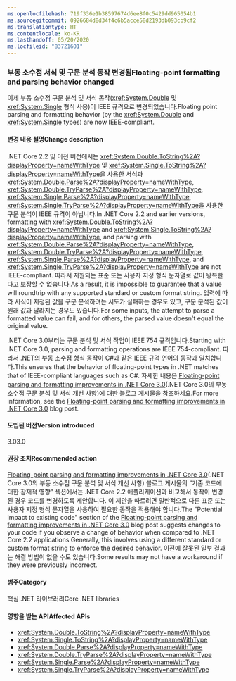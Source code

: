 ```yaml
---
ms.openlocfilehash: 719f336e1b38597674d6ee8f0c5429dd965054b1
ms.sourcegitcommit: 0926684d8d34f4c6b5acce58d2193db093cb9cf2
ms.translationtype: HT
ms.contentlocale: ko-KR
ms.lasthandoff: 05/20/2020
ms.locfileid: "83721601"
---
```

### <a name="floating-point-formatting-and-parsing-behavior-changed"></a><span data-ttu-id="8b553-101">부동 소수점 서식 및 구문 분석 동작 변경됨</span><span class="sxs-lookup"><span data-stu-id="8b553-101">Floating-point formatting and parsing behavior changed</span></span>

<span data-ttu-id="8b553-102">이제 부동 소수점 구문 분석 및 서식 동작(<xref:System.Double> 및 <xref:System.Single> 형식 사용)이 IEEE 규격으로 변경되었습니다.</span><span class="sxs-lookup"><span data-stu-id="8b553-102">Floating point parsing and formatting behavior (by the <xref:System.Double> and <xref:System.Single> types) are now IEEE-compliant.</span></span>

#### <a name="change-description"></a><span data-ttu-id="8b553-103">변경 내용 설명</span><span class="sxs-lookup"><span data-stu-id="8b553-103">Change description</span></span>

<span data-ttu-id="8b553-104">.NET Core 2.2 및 이전 버전에서는 <xref:System.Double.ToString%2A?displayProperty=nameWithType> 및 <xref:System.Single.ToString%2A?displayProperty=nameWithType>을 사용한 서식과 <xref:System.Double.Parse%2A?displayProperty=nameWithType>, <xref:System.Double.TryParse%2A?displayProperty=nameWithType>, <xref:System.Single.Parse%2A?displayProperty=nameWithType>, <xref:System.Single.TryParse%2A?displayProperty=nameWithType>을 사용한 구문 분석이 IEEE 규격이 아닙니다.</span><span class="sxs-lookup"><span data-stu-id="8b553-104">In .NET Core 2.2 and earlier versions, formatting with <xref:System.Double.ToString%2A?displayProperty=nameWithType> and <xref:System.Single.ToString%2A?displayProperty=nameWithType>, and parsing with <xref:System.Double.Parse%2A?displayProperty=nameWithType>, <xref:System.Double.TryParse%2A?displayProperty=nameWithType>, <xref:System.Single.Parse%2A?displayProperty=nameWithType>, and <xref:System.Single.TryParse%2A?displayProperty=nameWithType> are not IEEE-compliant.</span></span> <span data-ttu-id="8b553-105">따라서 지원되는 표준 또는 사용자 지정 형식 문자열로 값이 왕복한다고 보장할 수 없습니다.</span><span class="sxs-lookup"><span data-stu-id="8b553-105">As a result, it is impossible to guarantee that a value will roundtrip with any supported standard or custom format string.</span></span> <span data-ttu-id="8b553-106">입력에 따라 서식이 지정된 값을 구문 분석하려는 시도가 실패하는 경우도 있고, 구문 분석된 값이 원래 값과 달라지는 경우도 있습니다.</span><span class="sxs-lookup"><span data-stu-id="8b553-106">For some inputs, the attempt to parse a formatted value can fail, and for others, the parsed value doesn't equal the original value.</span></span>

<span data-ttu-id="8b553-107">.NET Core 3.0부터는 구문 분석 및 서식 작업이 IEEE 754 규격입니다.</span><span class="sxs-lookup"><span data-stu-id="8b553-107">Starting with .NET Core 3.0, parsing and formatting operations are IEEE 754-compliant.</span></span> <span data-ttu-id="8b553-108">따라서 .NET의 부동 소수점 형식 동작이 C#과 같은 IEEE 규격 언어의 동작과 일치합니다.</span><span class="sxs-lookup"><span data-stu-id="8b553-108">This ensures that the behavior of floating-point types in .NET matches that of IEEE-compliant languages such as C#.</span></span> <span data-ttu-id="8b553-109">자세한 내용은 [Floating-point parsing and formatting improvements in .NET Core 3.0](https://devblogs.microsoft.com/dotnet/floating-point-parsing-and-formatting-improvements-in-net-core-3-0/)(.NET Core 3.0의 부동 소수점 구문 분석 및 서식 개선 사항)에 대한 블로그 게시물을 참조하세요.</span><span class="sxs-lookup"><span data-stu-id="8b553-109">For more information, see the [Floating-point parsing and formatting improvements in .NET Core 3.0](https://devblogs.microsoft.com/dotnet/floating-point-parsing-and-formatting-improvements-in-net-core-3-0/) blog post.</span></span>

#### <a name="version-introduced"></a><span data-ttu-id="8b553-110">도입된 버전</span><span class="sxs-lookup"><span data-stu-id="8b553-110">Version introduced</span></span>

<span data-ttu-id="8b553-111">3.0</span><span class="sxs-lookup"><span data-stu-id="8b553-111">3.0</span></span>

#### <a name="recommended-action"></a><span data-ttu-id="8b553-112">권장 조치</span><span class="sxs-lookup"><span data-stu-id="8b553-112">Recommended action</span></span>

<span data-ttu-id="8b553-113">[Floating-point parsing and formatting improvements in .NET Core 3.0](https://devblogs.microsoft.com/dotnet/floating-point-parsing-and-formatting-improvements-in-net-core-3-0/)(.NET Core 3.0의 부동 소수점 구문 분석 및 서식 개선 사항) 블로그 게시물의 “기존 코드에 대한 잠재적 영향” 섹션에서는 .NET Core 2.2 애플리케이션과 비교해서 동작이 변경된 경우 코드를 변경하도록 제안합니다. 이 제안을 따르려면 일반적으로 다른 표준 또는 사용자 지정 형식 문자열을 사용하여 필요한 동작을 적용해야 합니다.</span><span class="sxs-lookup"><span data-stu-id="8b553-113">The "Potential impact to existing code" section of the [Floating-point parsing and formatting improvements in .NET Core 3.0](https://devblogs.microsoft.com/dotnet/floating-point-parsing-and-formatting-improvements-in-net-core-3-0/) blog post suggests changes to your code if you observe a change of behavior when compared to .NET Core 2.2 applications Generally, this involves using a different standard or custom format string to enforce the desired behavior.</span></span> <span data-ttu-id="8b553-114">이전에 잘못된 일부 결과는 해결 방법이 없을 수도 있습니다.</span><span class="sxs-lookup"><span data-stu-id="8b553-114">Some results may not have a workaround if they were previously incorrect.</span></span>

#### <a name="category"></a><span data-ttu-id="8b553-115">범주</span><span class="sxs-lookup"><span data-stu-id="8b553-115">Category</span></span>

<span data-ttu-id="8b553-116">핵심 .NET 라이브러리</span><span class="sxs-lookup"><span data-stu-id="8b553-116">Core .NET libraries</span></span>

#### <a name="affected-apis"></a><span data-ttu-id="8b553-117">영향을 받는 API</span><span class="sxs-lookup"><span data-stu-id="8b553-117">Affected APIs</span></span>

- <xref:System.Double.ToString%2A?displayProperty=nameWithType>
- <xref:System.Single.ToString%2A?displayProperty=nameWithType>
- <xref:System.Double.Parse%2A?displayProperty=nameWithType>
- <xref:System.Double.TryParse%2A?displayProperty=nameWithType>
- <xref:System.Single.Parse%2A?displayProperty=nameWithType>
- <xref:System.Single.TryParse%2A?displayProperty=nameWithType>

<!-- 

#### Affected APIs

- `Overload:System.Double.ToString`
- `Overload:System.Single.ToString`
- `Overload:System.Double.Parse`
- `Overload:System.Double.TryParse`
- `Overload:System.Single.Parse`
- `Overload:System.Single.TryParse`

-->
